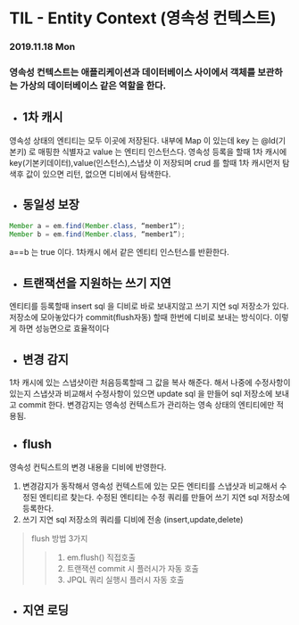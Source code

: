 # TIL - Entity Context (영속성 컨텍스트) 

### 2019.11.18 Mon

### 영속성 컨텍스트는 애플리케이션과 데이터베이스 사이에서 객체를 보관하는 가상의 데이터베이스 같은 역할을 한다.

- ## 1차 캐시
영속성 상태의 엔티티는 모두 이곳에 저장된다. 내부에 Map 이 있는데 key 는 @Id(기본키) 로 매핑한 식별자고 value 는 엔티티 인스턴스다.
영속성 등록을 할때 1차 캐시에 key(기본키데이터),value(인스턴스),스냅샷 이 저장되며 crud 를 할때 1차 캐시먼저 탐색후 값이 있으면 리턴, 없으면 디비에서 탐색한다.

- ## 동일성 보장 
```java
Member a = em.find(Member.class, “member1”);
Member b = em.find(Member.class, “member1”);
```
a==b 는 true 이다. 1차캐시 에서 같은 엔티티 인스턴스를 반환한다.

- ## 트랜잭션을 지원하는 쓰기 지연
엔티티를 등록할때 insert sql 을 디비로 바로 보내지않고 쓰기 지연 sql 저장소가 있다. 저장소에 모아놓았다가 commit(flush자동) 할때 한번에 디비로 보내는 방식이다. 이렇게 하면 성능면으로 효율적이다

- ## 변경 감지
1차 캐시에 있는 스냅샷이란 처음등록할때 그 값을 복사 해준다. 해서 나중에 수정사항이 있는지 스냅샷과 비교해서 수정사항이 있으면 update sql 을 만들어 sql 저장소에 보내고 commit 한다.
변경감지는 영속성 컨텍스트가 관리하는 영속 상태의 엔티티에만 적용됨.

- ## flush
영속성 컨틱스트의 변경 내용을 디비에 반영한다. 

1. 변경감지가 동작해서 영속성 컨텍스트에 있는 모든 엔티티를 스냅샷과 비교해서 수정된 엔티티르 찾는다. 수정된 엔티티는 수정 쿼리를 만들어 쓰기 지연 sql 저장소에 등록한다.
2. 쓰기 지연 sql 저장소의 쿼리를 디비에 전송 (insert,update,delete)
> flush 방법 3가지
>> 1. em.flush() 직접호출<br>
>> 2. 트랜잭션 commit 시 플러시가 자동 호출<br>
>> 3. JPQL 쿼리 실행시 플러시 자동 호출<br>


- ## 지연 로딩


